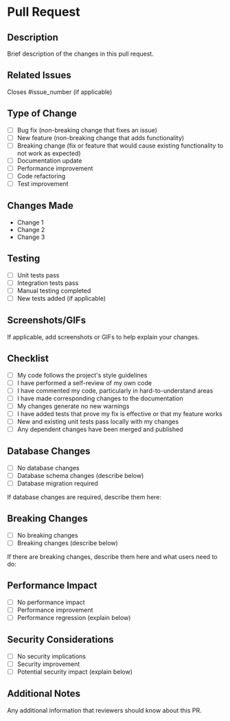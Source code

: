 # Pull Request

## Description
Brief description of the changes in this pull request.

## Related Issues
Closes #issue_number (if applicable)

## Type of Change
- [ ] Bug fix (non-breaking change that fixes an issue)
- [ ] New feature (non-breaking change that adds functionality)
- [ ] Breaking change (fix or feature that would cause existing functionality to not work as expected)
- [ ] Documentation update
- [ ] Performance improvement
- [ ] Code refactoring
- [ ] Test improvement

## Changes Made
- Change 1
- Change 2
- Change 3

## Testing
- [ ] Unit tests pass
- [ ] Integration tests pass
- [ ] Manual testing completed
- [ ] New tests added (if applicable)

## Screenshots/GIFs
If applicable, add screenshots or GIFs to help explain your changes.

## Checklist
- [ ] My code follows the project's style guidelines
- [ ] I have performed a self-review of my own code
- [ ] I have commented my code, particularly in hard-to-understand areas
- [ ] I have made corresponding changes to the documentation
- [ ] My changes generate no new warnings
- [ ] I have added tests that prove my fix is effective or that my feature works
- [ ] New and existing unit tests pass locally with my changes
- [ ] Any dependent changes have been merged and published

## Database Changes
- [ ] No database changes
- [ ] Database schema changes (describe below)
- [ ] Database migration required

If database changes are required, describe them here:

## Breaking Changes
- [ ] No breaking changes
- [ ] Breaking changes (describe below)

If there are breaking changes, describe them here and what users need to do:

## Performance Impact
- [ ] No performance impact
- [ ] Performance improvement
- [ ] Performance regression (explain below)

## Security Considerations
- [ ] No security implications
- [ ] Security improvement
- [ ] Potential security impact (explain below)

## Additional Notes
Any additional information that reviewers should know about this PR.